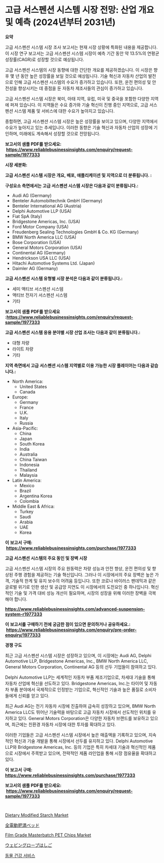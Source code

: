 <p><h1>고급 서스펜션 시스템 시장 전망: 산업 개요 및 예측 (2024년부터 2031년)</h1></p><p><strong>요약</strong></p>
<p><p>고급 서스펜션 시스템 시장 조사 보고서는 현재 시장 상황에 특화된 내용을 제공합니다. 이 시장 연구 보고서는 고급 서스펜션 시스템 시장이 예측 기간 동안 약 13.5%의 연평균 성장률(CAGR)로 성장할 것으로 예상됩니다. </p><p>고급 서스펜션 시스템의 시장 동향에 대한 간단한 개요를 제공하겠습니다. 이 시장은 향후 몇 년 동안 높은 성장률을 보일 것으로 예상됩니다. 기술 혁신과 자동차 산업의 발전으로 인해 고급 서스펜션 시스템의 수요가 증가하고 있습니다. 또한, 운전 편의성 및 안전성을 향상시키는 데 중점을 둔 자동차 제조사들의 관심이 증가하고 있습니다.</p><p>고급 서스펜션 시스템 시장은 북미, 아태 지역, 유럽, 미국 및 중국을 포함한 다양한 지역에 퍼져 있습니다. 이 지역들은 수요 증가와 기술 혁신이 진행 중인 지역으로, 고급 서스펜션 시스템 제품 및 서비스에 대한 수요가 높아지고 있습니다.</p><p>종합하면, 고급 서스펜션 시스템 시장은 높은 성장률을 보이고 있으며, 다양한 지역에서 수요가 높아지고 있는 추세입니다. 이러한 동향은 기술 혁신과 자동차 산업의 성장에 기인하며, 미래에도 계속해서 성장할 것으로 전망됩니다.</p></p>
<p><strong>보고서의 샘플 PDF를 받으세요: &nbsp;<a href="https://www.reliablebusinessinsights.com/enquiry/request-sample/1977333">https://www.reliablebusinessinsights.com/enquiry/request-sample/1977333</a></strong></p>
<p><strong>시장 세분화:</strong></p>
<p><strong> 고급 서스펜션 시스템 시장은 개요, 배포, 애플리케이션 및 지역으로 더 분류됩니다. :</strong></p>
<p><strong>구성요소 측면에서는 고급 서스펜션 시스템 시장은 다음과 같이 분류됩니다.:</strong></p>
<p><ul><li>Audi AG (Germany)</li><li>Benteler Automobiltechnik GmbH (Germany)</li><li>Benteler International AG (Austria)</li><li>Delphi Automotive LLP (USA)</li><li>Fiat SpA (Italy)</li><li>Bridgestone Americas, Inc. (USA)</li><li>Ford Motor Company (USA)</li><li>Freudenberg Sealing Technologies GmbH & Co. KG (Germany)</li><li>BMW North America LLC (USA)</li><li>Bose Corporation (USA)</li><li>General Motors Corporation (USA)</li><li>Continental AG (Germany)</li><li>Hendrickson USA LLC (USA)</li><li>Hitachi Automotive Systems Ltd. (Japan)</li><li>Daimler AG (Germany)</li></ul></p>
<p><strong> 고급 서스펜션 시스템 유형별 시장 분석은 다음과 같이 분류됩니다.:</strong></p>
<p><ul><li>세미 액티브 서스펜션 시스템</li><li>액티브 전자기 서스펜션 시스템</li><li>기타</li></ul></p>
<p><strong>보고서의 샘플 PDF를 받으세요 :<a href="https://www.reliablebusinessinsights.com/enquiry/request-sample/1977333">https://www.reliablebusinessinsights.com/enquiry/request-sample/1977333</a></strong></p>
<p><strong> 고급 서스펜션 시스템 응용 분야별 시장 산업 조사는 다음과 같이 분류됩니다.:</strong></p>
<p><ul><li>대형 차량</li><li>라이트 차량</li><li>기타</li></ul></p>
<p><strong>지역 측면에서 고급 서스펜션 시스템 지역별로 이용 가능한 시장 플레이어는 다음과 같습니다.:</strong></p>
<p><ul>
    <li>
        North America:
        <ul>
            <li>United States</li>
            <li>Canada</li>
        </ul>
    </li>
    <li>
        Europe:
        <ul>
            <li>Germany</li>
            <li>France</li>
            <li>U.K.</li>
            <li>Italy</li>
            <li>Russia</li>
        </ul>
    </li>
    <li>
        Asia-Pacific:
        <ul>
            <li>China</li>
            <li>Japan</li>
            <li>South Korea</li>
            <li>India</li>
            <li>Australia</li>
            <li>China Taiwan</li>
            <li>Indonesia</li>
            <li>Thailand</li>
            <li>Malaysia</li>
        </ul>
    </li>
    <li>
        Latin America:
        <ul>
            <li>Mexico</li>
            <li>Brazil</li>
            <li>Argentina Korea</li>
            <li>Colombia</li>
        </ul>
    </li>
    <li>
        Middle East & Africa:
        <ul>
            <li>Turkey</li>
            <li>Saudi</li>
            <li>Arabia</li>
            <li>UAE</li>
            <li>Korea</li>
        </ul>
    </li>
    </ul></p>
<p><strong>이 보고서 구매: &nbsp;<a href="https://www.reliablebusinessinsights.com/purchase/1977333">https://www.reliablebusinessinsights.com/purchase/1977333</a></strong></p>
<p><strong>고급 서스펜션 시스템의 주요 동인 및 장벽 시장</strong></p>
<p><p>고급 서스펜션 시스템 시장의 주요 원동력은 차량 성능과 안전 향상, 운전 편의성 및 향상된 주행 경험을 제공하는 기술 혁신입니다. 그러나 이 시장에서의 주요 장벽은 높은 가격, 기술적 한계 및 유지 보수의 어려움 등입니다. 또한 코로나 바이러스 팬데믹과 같은 글로벌 위기로 인한 생산 및 공급망 지연도 이 시장에서의 도전요인 중 하나입니다. 혁신적인 기술 및 가격 대비 성능 개선이 필요하며, 시장의 성장을 위해 이러한 장벽을 극복해야 합니다.</p></p>
<p><strong><a href="https://www.reliablebusinessinsights.com/advanced-suspension-system-r1977333">https://www.reliablebusinessinsights.com/advanced-suspension-system-r1977333</a></strong></p>
<p><strong>이 보고서를 구매하기 전에 궁금한 점이 있으면 문의하거나 공유하세요.: &nbsp;<a href="https://www.reliablebusinessinsights.com/enquiry/pre-order-enquiry/1977333">https://www.reliablebusinessinsights.com/enquiry/pre-order-enquiry/1977333</a></strong></p>
<p><strong>경쟁 구도</strong></p>
<p><p>최근 고급 서스펜션 시스템 시장은 성장하고 있으며, 이 시장에는 Audi AG, Delphi Automotive LLP, Bridgestone Americas, Inc., BMW North America LLC, General Motors Corporation, Continental AG 등의 선두 기업들이 참여하고 있다. </p><p>Delphi Automotive LLP는 세계적인 자동차 부품 제조기업으로, 차세대 기술을 통해 자동차 산업에 혁신을 선도하고 있다. Bridgestone Americas, Inc.는 타이어 및 자동차 부품 분야에서 국제적으로 인정받는 기업으로, 혁신적인 기술과 높은 품질로 소비자들에게 신뢰를 얻고 있다.</p><p>최근 Audi AG는 전기 자동차 시장에 진출하여 급속히 성장하고 있으며, BMW North America LLC도 뛰어난 기술력을 바탕으로 고급 자동차 시장에서 선도적인 위치를 유지하고 있다. General Motors Corporation은 다양한 자동차 브랜드를 보유하고 있으며, 최근에는 친환경 자동차 시장에 대한 투자를 확대하고 있다.</p><p>이러한 기업들은 고급 서스펜션 시스템 시장에서 높은 매출액을 기록하고 있으며, 지속적인 혁신과 기술 개발을 통해 시장에서 선두를 유지하고 있다. Delphi Automotive LLP와 Bridgestone Americas, Inc. 등의 기업은 특히 차세대 기술과 혁신적인 제품으로 시장에서 주목받고 있으며, 전략적인 제품 라인업을 통해 시장 점유율을 확대하고 있다.</p></p>
<p><strong>이 보고서 구매: &nbsp; <a href="https://www.reliablebusinessinsights.com/purchase/1977333">https://www.reliablebusinessinsights.com/purchase/1977333</a></strong></p>
<p><strong>보고서의 샘플 PDF를 받으세요: &nbsp;<a href="https://www.reliablebusinessinsights.com/enquiry/request-sample/1977333">https://www.reliablebusinessinsights.com/enquiry/request-sample/1977333</a></strong><strong></strong></p>
<p>&nbsp;</p>
<p><p><a href="https://www.linkedin.com/pulse/analyzing-dietary-modified-starch-market-global-industry-w4fqf">Dietary Modified Starch Market</a></p><p><a href="https://github.com/AaronVargas43/Market-Research-Report-List-1/blob/main/896463584411.md">全電動肥満ベッド</a></p><p><a href="https://github.com/nathandecarvalho/Market-Research-Report-List-3/blob/main/film-grade-masterbatch-pet-chips-market.md">Film Grade Masterbatch PET Chips Market</a></p><p><a href="https://github.com/CloydAbbott2023/Market-Research-Report-List-1/blob/main/902736784412.md">ウェビングロープはしご</a></p><p><a href="https://github.com/chupp85/Market-Research-Report-List-1/blob/main/108813878093.md">동물 건강 서비스</a></p></p>